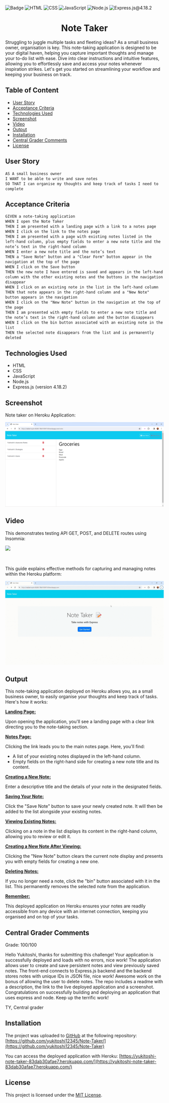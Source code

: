 ![Badge](https://img.shields.io/badge/License-MIT-yellow.svg) ![HTML](https://img.shields.io/badge/HTML-blue) ![CSS](https://img.shields.io/badge/CSS-red) ![JavaScript](https://img.shields.io/badge/JavaScript-orange) ![Node.js](https://img.shields.io/badge/Node.js-blue) ![Express.js@4.18.2](https://img.shields.io/badge/Express.js@4.18.2-purple)

<h1 align = "center"> Note Taker </h1>

Struggling to juggle multiple tasks and fleeting ideas? As a small business owner, organisation is key. This note-taking application is designed to be your digital haven, helping you capture important thoughts and manage your to-do list with ease. Dive into clear instructions and intuitive features, allowing you to effortlessly save and access your notes whenever inspiration strikes. Let's get you started on streamlining your workflow and keeping your business on track.

## Table of Content

- [User Story](#user-story)
- [Acceptance Criteria](#acceptance-criteria)
- [Technologies Used](#technologies-used)
- [Screenshot](#screenshot)
- [Video](#video)
- [Output](#output)
- [Installation](#installation)
- [Central Grader Comments](#central-grader-comments)
- [License](#license)

## User Story

```
AS A small business owner
I WANT to be able to write and save notes
SO THAT I can organise my thoughts and keep track of tasks I need to complete
```

## Acceptance Criteria

```
GIVEN a note-taking application
WHEN I open the Note Taker
THEN I am presented with a landing page with a link to a notes page
WHEN I click on the link to the notes page
THEN I am presented with a page with existing notes listed in the left-hand column, plus empty fields to enter a new note title and the note’s text in the right-hand column
WHEN I enter a new note title and the note’s text
THEN a "Save Note" button and a "Clear Form" button appear in the navigation at the top of the page
WHEN I click on the Save button
THEN the new note I have entered is saved and appears in the left-hand column with the other existing notes and the buttons in the navigation disappear
WHEN I click on an existing note in the list in the left-hand column
THEN that note appears in the right-hand column and a "New Note" button appears in the navigation
WHEN I click on the "New Note" button in the navigation at the top of the page
THEN I am presented with empty fields to enter a new note title and the note’s text in the right-hand column and the button disappears
WHEN I click on the bin button associated with an existing note in the list
THEN the selected note disappears from the list and is permanently deleted
```

## Technologies Used

- HTML
- CSS
- JavaScript
- Node.js
- Express.js (version 4.18.2)

## Screenshot

Note taker on Heroku Application:

![](/public/assets/images/note-taker.png)

## Video

This demonstrates testing API GET, POST, and DELETE routes using Insomnia:

![](/public/assets/video/insomnia.gif)

<br>

This guide explains effective methods for capturing and managing notes within the Heroku platform:

![](/public/assets/video/note-taker.gif)

## Output

This note-taking application deployed on Heroku allows you, as a small business owner, to easily organise your thoughts and keep track of tasks. Here's how it works:

<b><u> Landing Page: </u></b>

Upon opening the application, you'll see a landing page with a clear link directing you to the note-taking section.

<b><u> Notes Page: </u></b>

Clicking the link leads you to the main notes page. Here, you'll find:

- A list of your existing notes displayed in the left-hand column.
- Empty fields on the right-hand side for creating a new note title and its content.

<b><u> Creating a New Note: </u></b>

Enter a descriptive title and the details of your note in the designated fields.

<b><u> Saving Your Note: </u></b>

Click the "Save Note" button to save your newly created note. It will then be added to the list alongside your existing notes.

<b><u> Viewing Existing Notes: </u></b>

Clicking on a note in the list displays its content in the right-hand column, allowing you to review or edit it.

<b><u> Creating a New Note After Viewing: </u></b>

Clicking the "New Note" button clears the current note display and presents you with empty fields for creating a new one.

<b><u> Deleting Notes: </u></b>

If you no longer need a note, click the "bin" button associated with it in the list. This permanently removes the selected note from the application.

<b><u> Remember: </u></b>

This deployed application on Heroku ensures your notes are readily accessible from any device with an internet connection, keeping you organised and on top of your tasks.

## Central Grader Comments

Grade: 100/100

Hello Yukitoshi, thanks for submitting this challenge! Your application is successfully deployed and loads with no errors, nice work! The application allows user to create and save persistent notes and view previously saved notes. The front-end connects to Express.js backend and the backend stores notes with unique IDs in JSON file, nice work! Awesome work on the bonus of allowing the user to delete notes. The repo includes a readme with a description, the link to the live deployed application and a screenshot. Congratulations on successfully building and deploying an application that uses express and node. Keep up the terrific work!

TY, Central grader

## Installation

The project was uploaded to [GitHub](https://github.com/) at the following repository:
[https://github.com/yukitoshi12345/Note-Taker/](https://github.com/yukitoshi12345/Note-Taker)

You can access the deployed application with Heroku:
[https://yukitoshi-note-taker-83dab30afae7.herokuapp.com/](https://yukitoshi-note-taker-83dab30afae7.herokuapp.com/)

## License

This project is licensed under the [MIT License](https://github.com/Yukitoshi12345/Note-Taker/blob/main/LICENSE).
